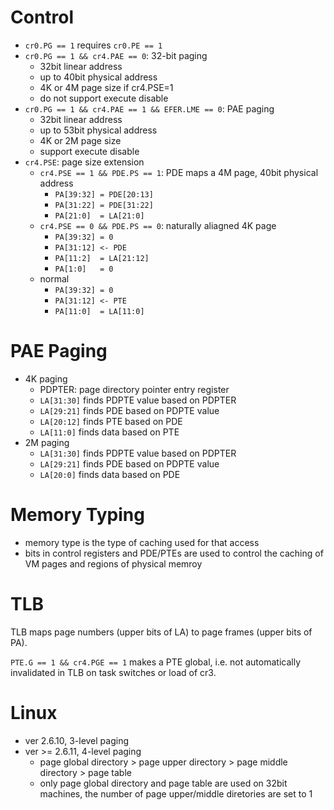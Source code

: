 # Control
* `cr0.PG == 1` requires `cr0.PE == 1`
* `cr0.PG == 1 && cr4.PAE == 0`: 32-bit paging
  * 32bit linear address
  * up to 40bit physical address
  * 4K or 4M page size if cr4.PSE=1
  * do not support execute disable
* `cr0.PG == 1 && cr4.PAE == 1 && EFER.LME == 0`: PAE paging
  * 32bit linear address
  * up to 53bit physical address
  * 4K or 2M page size
  * support execute disable
* `cr4.PSE`: page size extension
  * `cr4.PSE == 1 && PDE.PS == 1`: PDE maps a 4M page, 40bit physical address
    * `PA[39:32] = PDE[20:13]`
    * `PA[31:22] = PDE[31:22]`
    * `PA[21:0]  = LA[21:0]`
  * `cr4.PSE == 0 && PDE.PS == 0`: naturally aliagned 4K page
    * `PA[39:32] = 0`
    * `PA[31:12] <- PDE`
    * `PA[11:2]  = LA[21:12]`
    * `PA[1:0]   = 0`
  * normal
    * `PA[39:32] = 0`
    * `PA[31:12] <- PTE`
    * `PA[11:0]  = LA[11:0]`

# PAE Paging
* 4K paging
  * PDPTER: page directory pointer entry register
  * `LA[31:30]` finds PDPTE value based on PDPTER
  * `LA[29:21]` finds PDE based on PDPTE value
  * `LA[20:12]` finds PTE based on PDE
  * `LA[11:0]`  finds data based on PTE
* 2M paging
  * `LA[31:30]` finds PDPTE value based on PDPTER
  * `LA[29:21]` finds PDE based on PDPTE value
  * `LA[20:0]` finds data based on PDE

# Memory Typing
* memory type is the type of caching used for that access
* bits in control registers and PDE/PTEs are used to control the caching of VM pages and regions of physical memroy


# TLB
TLB maps page numbers (upper bits of LA) to page frames (upper bits of PA).

`PTE.G == 1 && cr4.PGE == 1` makes a PTE global, i.e. not automatically invalidated in TLB
on task switches or load of cr3.

# Linux
* ver 2.6.10, 3-level paging
* ver >= 2.6.11, 4-level paging
  * page global directory > page upper directory > page middle directory > page table
  * only page global directory and page table are used on 32bit machines,
    the number of page upper/middle diretories are set to 1
 
